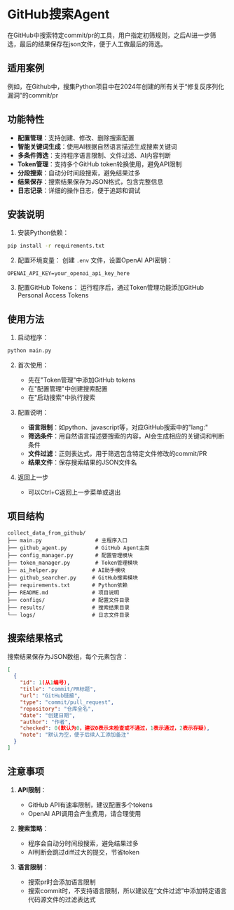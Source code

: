# GitHub搜索Agent

在GitHub中搜索特定commit/pr的工具，用户指定初筛规则，之后AI进一步筛选，最后的结果保存在json文件，便于人工做最后的筛选。

## 适用案例
例如，在Github中，搜集Python项目中在2024年创建的所有关于“修复反序列化漏洞”的commit/pr

## 功能特性

- **配置管理**：支持创建、修改、删除搜索配置
- **智能关键词生成**：使用AI根据自然语言描述生成搜索关键词
- **多条件筛选**：支持程序语言限制、文件过滤、AI内容判断
- **Token管理**：支持多个GitHub token轮换使用，避免API限制
- **分段搜索**：自动分时间段搜索，避免结果过多
- **结果保存**：搜索结果保存为JSON格式，包含完整信息
- **日志记录**：详细的操作日志，便于追踪和调试

## 安装说明

1. 安装Python依赖：
```bash
pip install -r requirements.txt
```

2. 配置环境变量：
创建 `.env` 文件，设置OpenAI API密钥：
```
OPENAI_API_KEY=your_openai_api_key_here
```

3. 配置GitHub Tokens：
运行程序后，通过Token管理功能添加GitHub Personal Access Tokens

## 使用方法

1. 启动程序：
```bash
python main.py
```

2. 首次使用：
   - 先在"Token管理"中添加GitHub tokens
   - 在"配置管理"中创建搜索配置
   - 在"启动搜索"中执行搜索

3. 配置说明：
   - **语言限制**：如python、javascript等，对应GitHub搜索中的"lang:"
   - **筛选条件**：用自然语言描述要搜索的内容，AI会生成相应的关键词和判断条件
   - **文件过滤**：正则表达式，用于筛选包含特定文件修改的commit/PR
   - **结果文件**：保存搜索结果的JSON文件名

4. 返回上一步
   - 可以Ctrl+C返回上一步菜单或退出

## 项目结构

```
collect_data_from_github/
├── main.py                 # 主程序入口
├── github_agent.py         # GitHub Agent主类
├── config_manager.py       # 配置管理模块
├── token_manager.py        # Token管理模块
├── ai_helper.py           # AI助手模块
├── github_searcher.py     # GitHub搜索模块
├── requirements.txt       # Python依赖
├── README.md              # 项目说明
├── configs/               # 配置文件目录
├── results/               # 搜索结果目录
└── logs/                  # 日志文件目录
```

## 搜索结果格式

搜索结果保存为JSON数组，每个元素包含：

```json
[
  {
    "id": 1(从1编号), 
    "title": "commit/PR标题", 
    "url": "GitHub链接",
    "type": "commit/pull_request",
    "repository": "仓库全名",
    "date": "创建日期",
    "author": "作者", 
    "checked": 0(默认为0，建议0表示未检查或不通过，1表示通过，2表示存疑), 
    "note": "默认为空，便于后续人工添加备注"
  }
]
```

## 注意事项

1. **API限制**：
   - GitHub API有速率限制，建议配置多个tokens
   - OpenAI API调用会产生费用，请合理使用

2. **搜索策略**：
   - 程序会自动分时间段搜索，避免结果过多
   - AI判断会跳过diff过大的提交，节省token

3. **语言限制**：
   - 搜索pr时会添加语言限制
   - 搜索commit时，不支持语言限制，所以建议在“文件过滤”中添加特定语言代码源文件的过滤表达式

